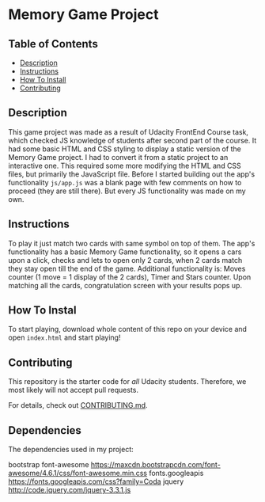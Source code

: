 # Memory Game Project

## Table of Contents

* [Description](#description)
* [Instructions](#instructions)
* [How To Install](#installation)
* [Contributing](#contributing)

## Description

This game project was made as a result of Udacity FrontEnd Course task, which checked JS knowledge of students after second part of the course. It had some basic HTML and CSS styling to display a static version of the Memory Game project.
I had to convert it from a static project to an interactive one. This required some more modifying the HTML and CSS files, but primarily the JavaScript file.
Before I started building out the app's functionality `js/app.js` was a blank page with few comments on how to proceed (they are still there). But every JS functionality was made on my own.

## Instructions

To play it just match two cards with same symbol on top of them.
The app's functionality has a basic Memory Game functionality, so it opens a cars upon a click, checks and lets to open only 2 cards, when 2 cards match they stay open till the end of the game.
Additional functionality is: Moves counter (1 move = 1 display of the 2 cards), Timer and Stars counter.
Upon matching all the cards, congratulation screen with your results pops up.

## How To Instal

To start playing, download whole content of this repo on your device and open `index.html` and start playing!

## Contributing

This repository is the starter code for _all_ Udacity students. Therefore, we most likely will not accept pull requests.

For details, check out [CONTRIBUTING.md](CONTRIBUTING.md).

## Dependencies

The dependencies used in my project:

bootstrap font-awesome https://maxcdn.bootstrapcdn.com/font-awesome/4.6.1/css/font-awesome.min.css
fonts.googleapis https://fonts.googleapis.com/css?family=Coda
jquery http://code.jquery.com/jquery-3.3.1.js
